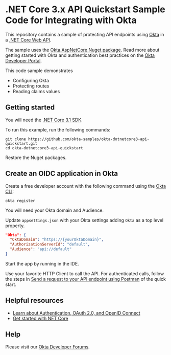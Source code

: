 # .NET Core 3.x API Quickstart Sample Code for Integrating with Okta

This repository contains a sample of protecting API endpoints using [Okta](https://www.okta.com/) in a [.NET Core Web API](https://developer.okta.com/docs/guides/protect-your-api/aspnetcore3/main/).

The sample uses the [Okta.AspNetCore Nuget package](https://www.nuget.org/packages/Okta.AspNetCore). Read more about getting started with Okta and authentication best practices on the [Okta Developer Portal](https://developer.okta.com).

This code sample demonstrates
* Configuring Okta
* Protecting routes
* Reading claims values

## Getting started

You will need the [.NET Core 3.1 SDK](https://dotnet.microsoft.com/en-us/download/dotnet/3.1).

To run this example, run the following commands:

```shell
git clone https://github.com/okta-samples/okta-dotnetcore3-api-quickstart.git
cd okta-dotnetcore3-api-quickstart
```

Restore the Nuget packages.

## Create an OIDC application in Okta

Create a free developer account with the following command using the [Okta CLI](https://cli.okta.com/):

```shell
okta register
```

You will need your Okta domain and Audience.

Update `appsettings.json` with your Okta settings adding `Okta` as a top level property.

```json
"Okta": {
  "OktaDomain": "https://{yourOktaDomain}",
  "AuthorizationServerId": "default",
  "Audience": "api://default"
}
```

Start the app by running in the IDE.

Use your favorite HTTP Client to call the API. For authenticated calls, follow the steps in [Send a request to your API endpoint using Postman](https://developer.okta.com) of the quick start.

## Helpful resources
* [Learn about Authentication, OAuth 2.0, and OpenID Connect](https://developer.okta.com/docs/concepts/)
* [Get started with NET Core](https://docs.microsoft.com/en-us/dotnet/core/get-started)

## Help

Please visit our [Okta Developer Forums](https://devforum.okta.com/).